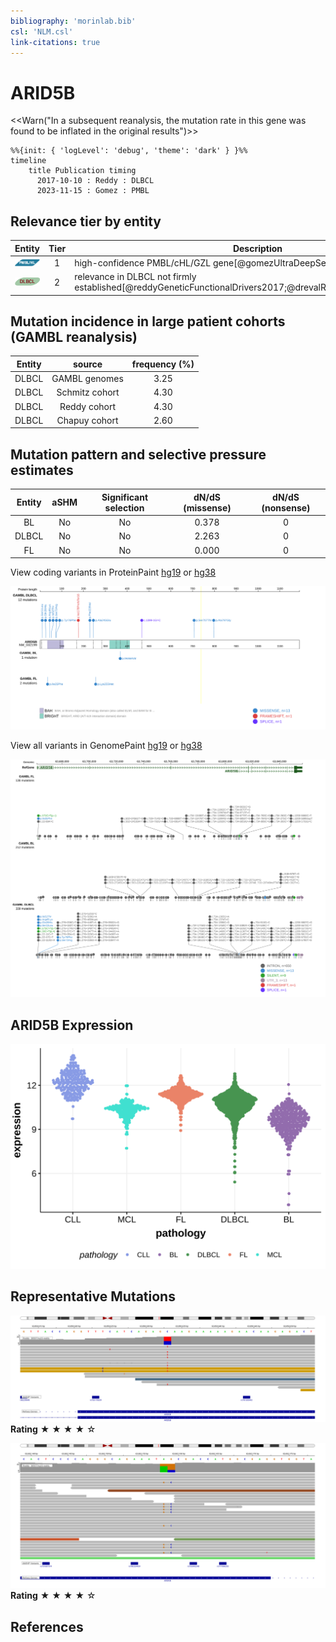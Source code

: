 ```yaml
---
bibliography: 'morinlab.bib'
csl: 'NLM.csl'
link-citations: true
---
```


# ARID5B

<<Warn("In a subsequent reanalysis, the mutation rate in this gene was found to be inflated in the original results")>>

```mermaid
%%{init: { 'logLevel': 'debug', 'theme': 'dark' } }%%
timeline
    title Publication timing
      2017-10-10 : Reddy : DLBCL
      2023-11-15 : Gomez : PMBL
```

## Relevance tier by entity

|Entity|Tier|Description                              |
|:------:|:----:|-----------------------------------------|
|![PMBL](images/icons/PMBL_tier1.png)|1|high-confidence PMBL/cHL/GZL gene[@gomezUltraDeepSequencingReveals2023]|
|![DLBCL](images/icons/DLBCL_tier2.png) |2   |relevance in DLBCL not firmly established[@reddyGeneticFunctionalDrivers2017;@drevalRevisitingReddyDLBCL2023]|

## Mutation incidence in large patient cohorts (GAMBL reanalysis)

|Entity|source        |frequency (%)|
|:------:|:--------------:|:-------------:|
|DLBCL |GAMBL genomes |3.25         |
|DLBCL |Schmitz cohort|4.30         |
|DLBCL |Reddy cohort  |4.30         |
|DLBCL |Chapuy cohort |2.60         |

## Mutation pattern and selective pressure estimates

|Entity|aSHM|Significant selection|dN/dS (missense)|dN/dS (nonsense)|
|:------:|:----:|:---------------------:|:----------------:|:----------------:|
|BL    |No  |No                   |0.378           |0               |
|DLBCL |No  |No                   |2.263           |0               |
|FL    |No  |No                   |0.000           |0               |

View coding variants in ProteinPaint [hg19](https://morinlab.github.io/LLMPP/GAMBL/ARID5B_protein.html)  or [hg38](https://morinlab.github.io/LLMPP/GAMBL/ARID5B_protein_hg38.html)

![](images/proteinpaint/ARID5B_NM_032199.svg)

View all variants in GenomePaint [hg19](https://morinlab.github.io/LLMPP/GAMBL/ARID5B.html)  or [hg38](https://morinlab.github.io/LLMPP/GAMBL/ARID5B_hg38.html)

![](images/proteinpaint/ARID5B.svg)

## ARID5B Expression
![](images/gene_expression/ARID5B_by_pathology.svg)

## Representative Mutations

![](/primary/Reddy_ARID5B_1.svg)
**Rating**
&starf; &starf; &starf; &starf; &star;

![](/primary/Reddy_ARID5B_2.svg)
**Rating**
&starf; &starf; &starf; &starf; &star;

## References

<!-- ORIGIN: reddyGeneticFunctionalDrivers2017 -->
<!-- PMBL: gomezUltraDeepSequencingReveals2023 -->
<!-- DLBCL: reddyGeneticFunctionalDrivers2017 -->

